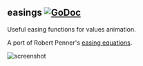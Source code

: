 ## easings [![GoDoc](https://godoc.org/github.com/gen2brain/raylib-go/easings?status.svg)](https://godoc.org/github.com/gen2brain/raylib-go/easings)

Useful easing functions for values animation.

A port of Robert Penner's [easing equations](http://robertpenner.com/easing/).

![screenshot](https://goo.gl/crzRrH)
